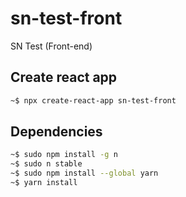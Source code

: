 # sn-test-front
SN Test (Front-end)

## Create react app

```bash
~$ npx create-react-app sn-test-front
```

## Dependencies

```bash
~$ sudo npm install -g n
~$ sudo n stable
~$ sudo npm install --global yarn
~$ yarn install
```
